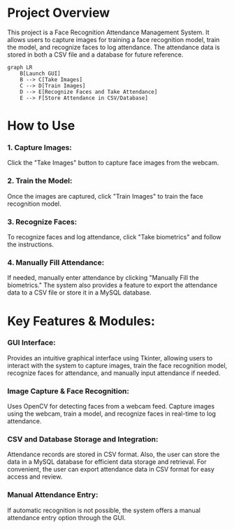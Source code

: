 # Project Overview
This project is a Face Recognition Attendance Management System. It allows users to capture images for training a face recognition model, train the model, and recognize faces to log attendance. The attendance data is stored in both a CSV file and a database for future reference.

```mermaid
graph LR
    B[Launch GUI]
    B --> C[Take Images]
    C --> D[Train Images]
    D --> E[Recognize Faces and Take Attendance]
    E --> F[Store Attendance in CSV/Database]
```
# How to Use
### 1. Capture Images: 
Click the "Take Images" button to capture face images from the webcam.
### 2. Train the Model: 
Once the images are captured, click "Train Images" to train the face recognition model.
### 3. Recognize Faces: 
To recognize faces and log attendance, click "Take biometrics" and follow the instructions.
### 4. Manually Fill Attendance: 
If needed, manually enter attendance by clicking "Manually Fill the biometrics."
The system also provides a feature to export the attendance data to a CSV file or store it in a MySQL database.

# Key Features & Modules:
### GUI Interface: 
Provides an intuitive graphical interface using Tkinter, allowing users to interact with the system to capture images, train the face recognition model, recognize faces for attendance, and manually input attendance if needed.
### Image Capture & Face Recognition: 
Uses OpenCV for detecting faces from a webcam feed. Capture images using the webcam, train a model, and recognize faces in real-time to log attendance.
### CSV and Database Storage and Integration: 
Attendance records are stored in CSV format. Also, the user can store the data in a MySQL database for efficient data storage and retrieval. For convenient, the user can export attendance data in CSV format for easy access and review.
### Manual Attendance Entry: 
If automatic recognition is not possible, the system offers a manual attendance entry option through the GUI.

